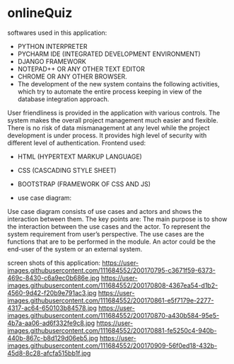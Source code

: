 # onlineQuiz
softwares used in this application:

* PYTHON INTERPRETER
* PYCHARM IDE (INTEGRATED DEVELOPMENT ENVIRONMENT)
* DJANGO FRAMEWORK
* NOTEPAD++ OR ANY OTHER TEXT EDITOR
* CHROME OR ANY OTHER BROWSER.
* The development of the new system contains the following activities, which try to automate the entire process keeping in view of the database integration approach.

User friendliness is provided in the application with various controls.
The system makes the overall project management much easier and flexible.
There is no risk of data mismanagement at any level while the project development is under process.
It provides high level of security with different level of authentication.
Frontend used:
* HTML (HYPERTEXT MARKUP LANGUAGE)
* CSS (CASCADING STYLE SHEET)
* BOOTSTRAP (FRAMEWORK OF CSS AND JS)

* use case diagram:

Use case diagram consists of use cases and actors and shows the interaction between them. The key points are:
The main purpose is to show the interaction between the use cases and the actor.
To represent the system requirement from user’s perspective.
The use cases are the functions that are to be performed in the module.
An actor could be the end-user of the system or an external system.

screen shots of this application:
https://user-images.githubusercontent.com/111684552/200170795-c3671f59-6373-469c-8430-c6a9ec0b686e.jpg
https://user-images.githubusercontent.com/111684552/200170808-4367ea54-d1b2-4560-9d42-f20b9e791ac3.jpg
https://user-images.githubusercontent.com/111684552/200170861-e5f7179e-2277-4317-ac64-650103b84578.jpg
https://user-images.githubusercontent.com/111684552/200170870-a430b584-95e5-4b7a-aa06-ad6f332fe9c8.jpg
https://user-images.githubusercontent.com/111684552/200170881-fe5250c4-940b-440b-867c-b8d129d06eb5.jpg
https://user-images.githubusercontent.com/111684552/200170909-56f0ed18-432b-45d8-8c28-afcfa515bb1f.jpg

